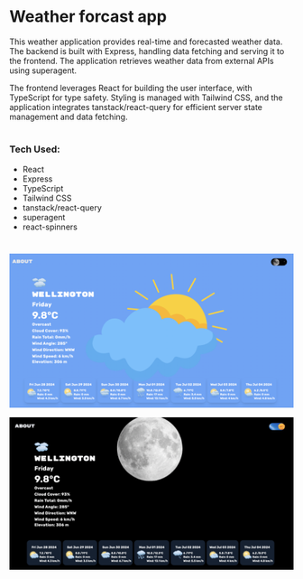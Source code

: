 # Weather forcast app
This weather application provides real-time and forecasted weather data. The backend is built with Express, handling data fetching and serving it to the frontend. The application retrieves weather data from external APIs using superagent.

The frontend leverages React for building the user interface, with TypeScript for type safety. Styling is managed with Tailwind CSS, and the application integrates tanstack/react-query for efficient server state management and data fetching.
#
### Tech Used:

* React
* Express
* TypeScript
* Tailwind CSS
* tanstack/react-query
* superagent
* react-spinners
#

![alt text](image.png)

![alt text](image-1.png)